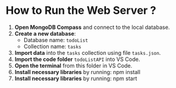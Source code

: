 # How to Run the Web Server ?

1. **Open MongoDB Compass** and connect to the local database.
2. **Create a new database**:
   - Database name: `todoList`
   - Collection name: `tasks`
3. **Import data** into the `tasks` collection using file `tasks.json`.
4. **Import the code folder** `todoListAPI` into VS Code.
5. **Open the terminal** from this folder in VS Code.
6. **Install necessary libraries** by running:
   npm install
7. **Install necessary libraries** by running:
   npm start